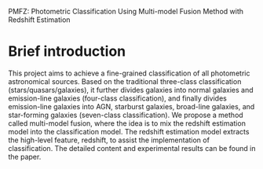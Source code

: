 PMFZ: Photometric Classification Using Multi-model Fusion Method with Redshift Estimation

# Brief introduction
This project aims to achieve a fine-grained classification of all photometric astronomical sources. Based on the traditional three-class classification (stars/quasars/galaxies), it further divides galaxies into normal galaxies and emission-line galaxies (four-class classification), and finally divides emission-line galaxies into AGN, starburst galaxies, broad-line galaxies, and star-forming galaxies (seven-class classification). We propose a method called multi-model fusion, where the idea is to mix the redshift estimation model into the classification model. The redshift estimation model extracts the high-level feature, redshift, to assist the implementation of classification. The detailed content and experimental results can be found in the paper.
